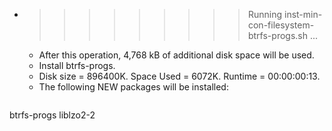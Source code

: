 * >>>>>>>>> Running inst-min-con-filesystem-btrfs-progs.sh ...
  * After this operation, 4,768 kB of additional disk space will be used.
  * Install btrfs-progs.
  * Disk size = 896400K. Space Used = 6072K. Runtime = 00:00:00:13.
  * The following NEW packages will be installed:
  ```bash
btrfs-progs liblzo2-2
  ```
